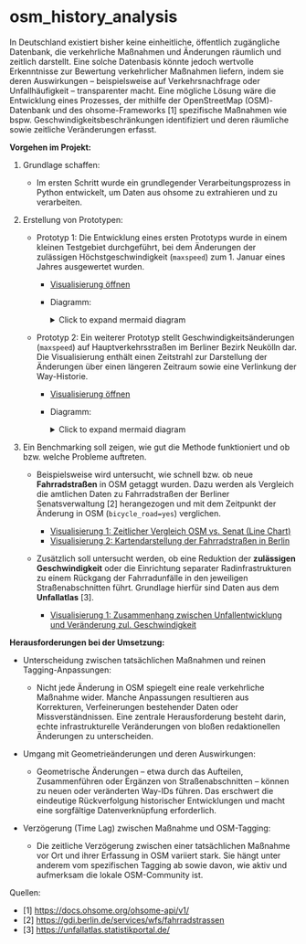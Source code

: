 # osm_history_analysis

In Deutschland existiert bisher keine einheitliche, öffentlich zugängliche Datenbank, die verkehrliche  Maßnahmen und Änderungen räumlich und zeitlich darstellt. Eine solche Datenbasis könnte jedoch wertvolle Erkenntnisse zur Bewertung verkehrlicher Maßnahmen liefern, indem sie deren Auswirkungen –  beispielsweise auf Verkehrsnachfrage oder Unfallhäufigkeit – transparenter macht.
Eine mögliche Lösung wäre die Entwicklung eines Prozesses, der mithilfe der OpenStreetMap (OSM)-Datenbank und des ohsome-Frameworks [1] spezifische Maßnahmen wie bspw. Geschwindigkeitsbeschränkungen identifiziert und deren räumliche sowie zeitliche Veränderungen erfasst.

**Vorgehen im Projekt:**

1. Grundlage schaffen: 
   * Im ersten Schritt wurde ein grundlegender Verarbeitungsprozess in  Python entwickelt, um Daten aus ohsome zu extrahieren und zu  verarbeiten.

2. Erstellung von Prototypen:

   * Prototyp 1: Die Entwicklung eines ersten Prototyps wurde in einem kleinen Testgebiet durchgeführt, bei dem Änderungen der zulässigen Höchstgeschwindigkeit (`maxspeed`) zum 1. Januar eines Jahres ausgewertet wurden.

     * [Visualisierung öffnen](https://radverkehr.github.io/digitalisierungsmodul/SoSe2024/viz/historic_osm-maxspeed_hermannstr.html)

     * Diagramm:

       <details>
       <summary>Click to expand mermaid diagram</summary>

       ```mermaid
       ---
       title: Prototype1 (as mermaid flowchart)
       ---
       flowchart  TD
           subgraph SG1["choose area of interest"]
       		direction RL
           		A2@{ shape: cyl, label: "custom shape"}--> A1("get geometry")
       	end

           subgraph SG2["processing historic osm-data"]
           	direction TB
       		subgraph SG2-1["get data"]
       			direction RL
           			B2@{ shape: cyl, label: "OpenStreetMap"}--> |ohsome API| B1("get highways with _maxspeed_")
               end   

               subgraph SG2-2["clean up/process data"]
               	direction TB
               	C(retrieve tags to dataframe columns) --> D(get state of each 1st january)
               end 
               SG2-1 --> SG2-2
           end

       subgraph SG3["vizualize"]
           direction BT
       	G(select year) --> E(vizualize as interactive map via altair) 
       end

       SG1 --> SG2 --> SG3

       %% Comments after double percent signs
       ```
       </details>
    * Prototyp 2: Ein weiterer Prototyp stellt Geschwindigkeitsänderungen (`maxspeed`) auf Hauptverkehrsstraßen im Berliner Bezirk Neukölln dar. Die Visualisierung enthält einen Zeitstrahl zur Darstellung der Änderungen über einen längeren Zeitraum sowie eine Verlinkung der Way-Historie.

      * [Visualisierung öffnen](https://radverkehr.github.io/osm_history_analysis/viz/maps_nk_no-basemap_PrimSecTert_wayChart_24-11-04.html)

      * Diagramm:

        <details>
        <summary>Click to expand mermaid diagram</summary>

        ```mermaid
        ---
        title: Prototype2 (as mermaid flowchart)
        ---
        flowchart  TD
            subgraph SG1["choose area of interest"]
              direction RL
                A2@{ shape: cyl, label: "OpenStreetMap"}-->|Overpass API| A1("get geometry")
            end
            
            subgraph SG2["processing historic osm-data"]
              direction TB
              subgraph SG2-1["get data"]
                direction RL
                  B2@{ shape: cyl, label: "OpenStreetMap"}--> |ohsome API| B1("get highways with _maxspeed_")
                end   
                
                subgraph SG2-2["clean up/process data"]
                  direction TB
                  C(retrieve tags to dataframe columns) --> D(filter only Hauptverkehrsstraßen)
                end 
                SG2-1 --> SG2-2
            end
            
            subgraph SG3["vizualize"]
              direction BT
              F(Include way's timeline as chart) --> E(vizualize as interactive map via altair) 
              G(select from continuous time) --> E
            end
            
        SG1 --> SG2 --> SG3

        %% Comments after double percent signs
        ```
        </details>


3. Ein Benchmarking soll zeigen, wie gut die Methode funktioniert und ob bzw. welche Probleme auftreten.  
   * Beispielsweise wird untersucht, wie schnell bzw. ob neue **Fahrradstraßen** in OSM getaggt wurden. Dazu werden als Vergleich die amtlichen Daten zu Fahrradstraßen der Berliner Senatsverwaltung [2] herangezogen und mit dem Zeitpunkt der Änderung in OSM (`bicycle_road=yes`) verglichen.

     * [Visualisierung 1: Zeitlicher Vergleich OSM vs. Senat (Line Chart)](https://radverkehr.github.io/osm_history_analysis/viz/fahrradstrassen/lineplot_fahrradstr_berlin_osm2senat.html)  
     * [Visualisierung 2: Kartendarstellung der Fahrradstraßen in Berlin](https://radverkehr.github.io/osm_history_analysis/viz/fahrradstrassen/maps_fahrradstr_berlin.html)

   * Zusätzlich soll untersucht werden, ob eine Reduktion der **zulässigen Geschwindigkeit** oder die Einrichtung separater Radinfrastrukturen zu  einem Rückgang der Fahrradunfälle in den jeweiligen Straßenabschnitten führt. Grundlage hierfür sind Daten aus dem **Unfallatlas** [3].
        * [Visualisierung 1: Zusammenhang zwischen Unfallentwicklung und Veränderung zul. Geschwindigkeit](https://radverkehr.github.io/osm_history_analysis/viz/germany_raster2022_net_acc.html) 



**Herausforderungen bei der Umsetzung:**

* Unterscheidung zwischen tatsächlichen Maßnahmen und reinen Tagging-Anpassungen:
  * Nicht jede Änderung in OSM spiegelt eine reale verkehrliche Maßnahme wider. Manche Anpassungen resultieren aus Korrekturen, Verfeinerungen bestehender Daten oder Missverständnissen. Eine zentrale Herausforderung besteht darin, echte infrastrukturelle Veränderungen von bloßen redaktionellen Änderungen zu unterscheiden.

* Umgang mit Geometrieänderungen und deren Auswirkungen:
  * Geometrische Änderungen – etwa durch das Aufteilen, Zusammenführen oder Ergänzen von Straßenabschnitten – können zu neuen oder veränderten Way-IDs führen. Das erschwert die eindeutige Rückverfolgung historischer Entwicklungen und macht eine sorgfältige Datenverknüpfung erforderlich.

* Verzögerung (Time Lag) zwischen Maßnahme und OSM-Tagging:
  * Die zeitliche Verzögerung zwischen einer tatsächlichen Maßnahme vor Ort und ihrer Erfassung in OSM variiert stark. Sie hängt unter anderem vom spezifischen Tagging ab sowie davon, wie aktiv und aufmerksam die lokale OSM-Community ist.


Quellen:

* [1] https://docs.ohsome.org/ohsome-api/v1/ 
* [2] https://gdi.berlin.de/services/wfs/fahrradstrassen 
* [3] https://unfallatlas.statistikportal.de/
